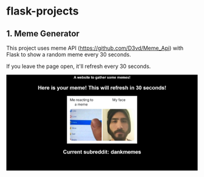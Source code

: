 # flask-projects

## 1. Meme Generator
This project uses meme API (https://github.com/D3vd/Meme_Api) with Flask to show a random meme every 30 seconds.

If you leave the page open, it'll refresh every 30 seconds.

<img src="https://github.com/omarmustafa130/flask-projects/blob/main/tests/MemeGeneratorTest.png" width="720" alt="Meme Generator">
